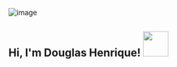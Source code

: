 ![image](https://github.com/saadeghi/saadeghi/blob/master/dino.gif)
<h2> Hi, I'm Douglas Henrique! <img src="https://media.giphy.com/media/1r8YvFB47nAsAy36mp/giphy.gif" width="50"></h2>
